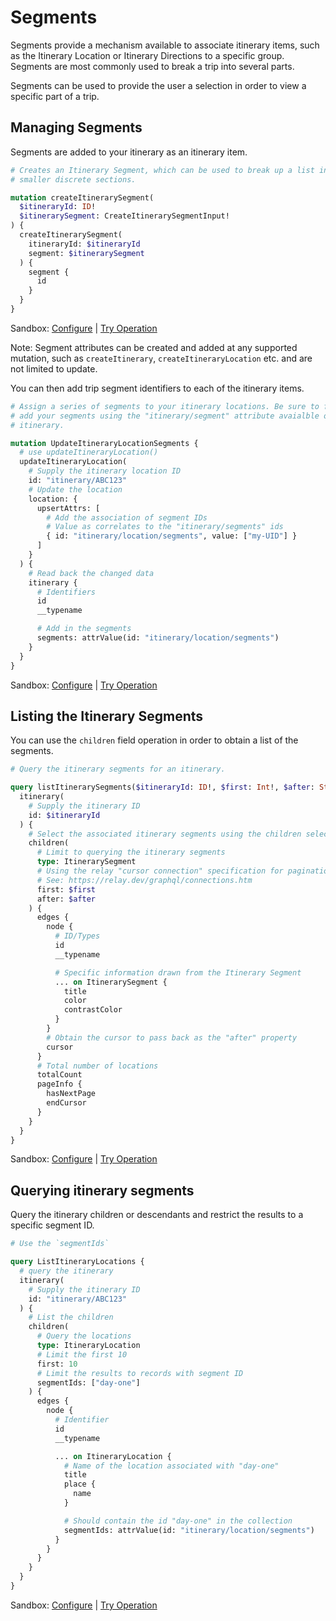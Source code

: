 [//]: # "Title: List and Trail Segmentation"
[//]: # "Weight: 8"
[//]: # "TOC: false"
[//]: # "Layout: 1-col"

# Segments

Segments provide a mechanism available to associate itinerary items, such as the
Itinerary Location or Itinerary Directions to a specific group. Segments are
most commonly used to break a trip into several parts.

Segments can be used to provide the user a selection in order to view a specific
part of a trip.

## Managing Segments

Segments are added to your itinerary as an itinerary item.

```graphql
# Creates an Itinerary Segment, which can be used to break up a list into
# smaller discrete sections.

mutation createItinerarySegment(
  $itineraryId: ID!
  $itinerarySegment: CreateItinerarySegmentInput!
) {
  createItinerarySegment(
    itineraryId: $itineraryId
    segment: $itinerarySegment
  ) {
    segment {
      id
    }
  }
}
```

Sandbox: [Configure](/topics/graphql/Apollo%20Sandbox/) |
[Try Operation](https://studio.apollographql.com/sandbox/explorer?explorerURLState=N4IgJg9gxgrgtgUwHYBcQC4QGIAEBhAJwQEMUEBnHYpHASRQEskEDiCBPHAZQQHNFUAGhwB3ABYMoYnFGo4ARghwxyCMDhQQFRYgGtlAByo4ANg3IocTTQB0kucnGImTLHGHNQiZHKqiMIJHIAOjs7OBgUUgZAmR0yeiYWNnYefmQUAAo7HBwAEgZGZlYOWjB0OgARAEIc-MKkktS+ARQKwhIEouSONNbaJANI2qQAShxgOq9OhETilL6M7Jpcq26msoqC9ZSyutzVdNQthvneloy68cmVg4vUCf3VhjAngF86j6Q3kDegA)

Note: Segment attributes can be created and added at any supported mutation,
such as `createItinerary`, `createItineraryLocation` etc. and are not limited to
update.

You can then add trip segment identifiers to each of the itinerary items.

```graphql
# Assign a series of segments to your itinerary locations. Be sure to first
# add your segments using the "itinerary/segment" attribute avaialble on the
# itinerary.

mutation UpdateItineraryLocationSegments {
  # use updateItineraryLocation()
  updateItineraryLocation(
    # Supply the itinerary location ID
    id: "itinerary/ABC123"
    # Update the location
    location: {
      upsertAttrs: [
        # Add the association of segment IDs
        # Value as correlates to the "itinerary/segments" ids
        { id: "itinerary/location/segments", value: ["my-UID"] }
      ]
    }
  ) {
    # Read back the changed data
    itinerary {
      # Identifiers
      id
      __typename

      # Add in the segments
      segments: attrValue(id: "itinerary/location/segments")
    }
  }
}
```

Sandbox: [Configure](/topics/graphql/Apollo%20Sandbox/) |
[Try Operation](https://studio.apollographql.com/sandbox/explorer?explorerURLState=N4IgJg9gxgrgtgUwHYBcQC4QGIAEBBAZwIEsBzJHAQxwIQCdiECcIAzGhUxVZlCHAJ4QYdHMRTEk9SnQE4ANtEoSISAgDocAIQQ0RuvjlbE6BFAB0kuSmDCDho2l2QpmMEklI4UAC13mQcUlpWQB6J24LECoUFAYAIxgUXUoAN0piSnl4+V1Vbz9LXCCpOhkBdUtLOCTlYnyAVQAHMGUEAEkJUvKAGSUVJABlTkjmYEscHFx3XRgWts7gstk+qDrVAAoASgmcOdbkxe6V-vqkDd3J3EG5pvk5X10SkLlFNYGcdoARS7EwdBwAWeywEoTwWgAwgBGABMAGYAr9cM0DgY-ApTqpfm91kgAeMKJMiXNaHQUHhYqYAQBtX5Eqb4WwFFJEaCZD5sDjOVCfL4EOlE3AANSyMBZOCgEDodAQ8javH4j0BgS6L3CIxc-OixDA-MJ9MmwD+AKBqpBoRxA3V3NcAQANDh0vIxTSAnABABaBrfAIAXRwAF8Bb7fkHCVscAT6bgAEoIGw4eKUKAAa2ZEp8lE8CDsB0ov2B5UjAtw7TALmIxnoeoNfwFAH16ygBE1kJREFV9YLGXZJOmIpqBQOeADlHERc6EBsdSaVUtyhbMUhraMAjsu2HJmGAyAA0A)

## Listing the Itinerary Segments

You can use the `children` field operation in order to obtain a list of the
segments.

```graphql
# Query the itinerary segments for an itinerary.

query listItinerarySegments($itineraryId: ID!, $first: Int!, $after: String) {
  itinerary(
    # Supply the itinerary ID
    id: $itineraryId
  ) {
    # Select the associated itinerary segments using the children selector
    children(
      # Limit to querying the itinerary segments
      type: ItinerarySegment
      # Using the relay "cursor connection" specification for pagination
      # See: https://relay.dev/graphql/connections.htm
      first: $first
      after: $after
    ) {
      edges {
        node {
          # ID/Types
          id
          __typename

          # Specific information drawn from the Itinerary Segment
          ... on ItinerarySegment {
            title
            color
            contrastColor
          }
        }
        # Obtain the cursor to pass back as the "after" property
        cursor
      }
      # Total number of locations
      totalCount
      pageInfo {
        hasNextPage
        endCursor
      }
    }
  }
}
```

Sandbox: [Configure](/topics/graphql/Apollo%20Sandbox/) |
[Try Operation](https://studio.apollographql.com/sandbox/explorer?explorerURLState=N4IgJg9gxgrgtgUwHYBcQC4QGIAEBFGBAJwE8cUALBHASxRqWIENScBnBAc0VTZwDMIRHEyS16jIixIA6ADpIFAR0KsANjTYoAkhOakAylx4o2ACgAkdBvpLaw6HNoAiAQgA0OC-xpEtj7VQPLyZ+FGJHAxQiBk4AShxgBRxxGylSM2SUnFwDGAAHfLUySmprSWknZyyUmgcvctt7LISksWzchDUEKBRyKhE2NmgaJnCwVIrWDm5kUxwYNlj+6igKGjUwImR2Lp6UIRqcNY2t5Ez27JycABkaODpyCBwVYhJl0snbXdneI5SUCR8ggAnp0iQjL8UP9rgBVJZITgrHDbNRMMhyECwPxCY4QJCMXo0fGY9jAqA0HxQMbEsSCYT5JicBg0kmXDo4IwgnAUFAofJsdAAeiFqPRMjACAAbkLOFJ8hQlGohVB8YT6Pi2DJeXAYT4-ChHN5fFoYaFwkQjebiEdWjCEGBOAg+G0rlckBBJYkYVdcC4hQAVIHOn3ZOqhlIAfUjgOBSCYiAUEeuBnJlJoUFoSHpcFZYi2TAA7nSiBA4MjdGlKpCTMmZPWcPinGDpDW5t72W7svQUN1kylVWpDp2u3jUFItABhCBDojJgC+ocXI5SuAA8gAjFBMBjI7HDYQHHCMoY4DdMKAAa0GyMx1rnIGPpeBREBof3w67y67uADEG3ag4Eg8AbsQjb8DgQ7UhqSBsDCBwAdOMCoDCjJOoEggdqOPJMGwAByCAAB4oAACkyCChsgYCTjAOJziO37ZIxy7ziA85AA)

## Querying itinerary segments

Query the itinerary children or descendants and restrict the results to a&#x20;
specific segment ID.

```graphql
# Use the `segmentIds`

query ListItineraryLocations {
  # query the itinerary
  itinerary(
    # Supply the itinerary ID
    id: "itinerary/ABC123"
  ) {
    # List the children
    children(
      # Query the locations
      type: ItineraryLocation
      # Limit the first 10
      first: 10
      # Limit the results to records with segment ID
      segmentIds: ["day-one"]
    ) {
      edges {
        node {
          # Identifier
          id
          __typename

          ... on ItineraryLocation {
            # Name of the location associated with "day-one"
            title
            place {
              name
            }

            # Should contain the id "day-one" in the collection
            segmentIds: attrValue(id: "itinerary/location/segments")
          }
        }
      }
    }
  }
}
```

Sandbox: [Configure](/topics/graphql/Apollo%20Sandbox/) |
[Try Operation](https://studio.apollographql.com/sandbox/explorer?explorerURLState=N4IgJg9gxgrgtgUwHYBcQC4QGIAEBVAZwRxQAtiADIgc0VQEkwCKAdJNgRxgQCcBPHABkAlgRT0UwpLwCG-QdBmSISAjmBscOXF14CyxYZOk85fTTiNTZ-ABQWtuAMowADq4A2+8peM2B9AAiDpZg6DgsIFYmZgD0AIIAQgDCAIwATADMkRYAlOohuCJiJD5QpMIeYDzIIeWV1cj2SFqt2jgAitz8pcQeisqqIVoofK4I4RLWpvIDwirD7SJwRr04AGbCPCWpAAyLm9so4XuLRcIrKGs1BDAeKGooEDg1UBA8TDgA7kakODR0K5BRYA5DiJjhADakTAMj4AFoVAhIgBdEL5DQtNo4BBgagINSY7GtJAQMDEInE1q4Rhg4SbXiLNrCMBM1oAfXZo3GSBkiDYbK0ADoRTgVDgpjFZlAlPMWpSqdScAA5PnECDrNb9GWDHAyAgEaDCJS476-CLgOGI6Q5LGKkZGDzIu32zwyKAUwXY3n8l2KgC+Ar9VOcpAgdzAODeqBkUjWLItsIRSMilhaBijEA8Tqggy9WlBDAhepQKB4ADUZB5uLYWeFItF-LFtbKVLFCw9IrkvYHg1pe8SB60h73-SB-UA)
